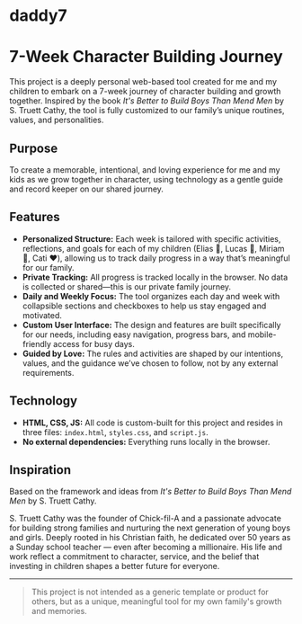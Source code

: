 # daddy7
# 7-Week Character Building Journey

This project is a deeply personal web-based tool created for me and my children to embark on a 7-week journey of character building and growth together. Inspired by the book *It's Better to Build Boys Than Mend Men* by S. Truett Cathy, the tool is fully customized to our family’s unique routines, values, and personalities.

## Purpose

To create a memorable, intentional, and loving experience for me and my kids as we grow together in character, using technology as a gentle guide and record keeper on our shared journey.

## Features

- **Personalized Structure:** Each week is tailored with specific activities, reflections, and goals for each of my children (Elias 🦁, Lucas 🏇, Miriam 🌸, Cati ❤️), allowing us to track daily progress in a way that’s meaningful for our family.
- **Private Tracking:** All progress is tracked locally in the browser. No data is collected or shared—this is our private family journey.
- **Daily and Weekly Focus:** The tool organizes each day and week with collapsible sections and checkboxes to help us stay engaged and motivated.
- **Custom User Interface:** The design and features are built specifically for our needs, including easy navigation, progress bars, and mobile-friendly access for busy days.
- **Guided by Love:** The rules and activities are shaped by our intentions, values, and the guidance we’ve chosen to follow, not by any external requirements.

## Technology

- **HTML, CSS, JS:** All code is custom-built for this project and resides in three files: `index.html`, `styles.css`, and `script.js`.
- **No external dependencies:** Everything runs locally in the browser.

## Inspiration

Based on the framework and ideas from *It's Better to Build Boys Than Mend Men* by S. Truett Cathy.

S. Truett Cathy was the founder of Chick-fil-A and a passionate advocate for building strong families and nurturing the next generation of young boys and girls. Deeply rooted in his Christian faith, he dedicated over 50 years as a Sunday school teacher — even after becoming a millionaire. His life and work reflect a commitment to character, service, and the belief that investing in children shapes a better future for everyone.

---
> This project is not intended as a generic template or product for others, but as a unique, meaningful tool for my own family's growth and memories.
